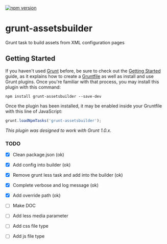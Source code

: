 [![npm version](https://badge.fury.io/js/grunt-assetsbuilder.svg)](https://badge.fury.io/js/grunt-assetsbuilder)

# grunt-assetsbuilder
Grunt task to build assets from XML configuration pages

## Getting Started

If you haven't used [Grunt](http://gruntjs.com/) before, be sure to check out the [Getting Started](http://gruntjs.com/getting-started) guide, as it explains how to create a [Gruntfile](http://gruntjs.com/sample-gruntfile) as well as install and use Grunt plugins. Once you're familiar with that process, you may install this plugin with this command:

```shell
npm install grunt-assetsbuilder --save-dev
```

Once the plugin has been installed, it may be enabled inside your Gruntfile with this line of JavaScript:

```js
grunt.loadNpmTasks('grunt-assetsbuilder');
```

*This plugin was designed to work with Grunt 1.0.x.*

### TODO

- [x] Clean package.json (ok)
- [x] Add config into builder (ok)
- [x] Remove grunt less task and add into the builder (ok)
- [x] Complete verbose and log message (ok)
- [x] Add override path (ok)
- [ ] Make DOC

- [ ] Add less media parameter
- [ ] Add css file type
- [ ] Add js file type